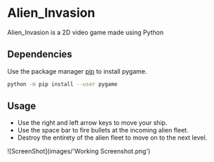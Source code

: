 # Alien_Invasion

Alien_Invasion is a 2D video game made using Python

## Dependencies

Use the package manager [pip](https://pip.pypa.io/en/stable/) to install pygame.

```bash
python -m pip install --user pygame
```

## Usage

* Use the right and left arrow keys to move your ship.
* Use the space bar to fire bullets at the incoming alien fleet.
* Destroy the entirety of the alien fleet to move on to the next level.

![ScreenShot](images/'Working Screenshot.png')
